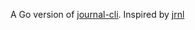 A Go version of [journal-cli](https://github.com/TaylorMichaelHall/journal-cli). Inspired by [jrnl](https://jrnl.sh/)
